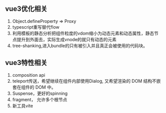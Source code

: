 ## vue3优化相关
1. Object.defineProperty => Proxy
2. typescript重写替代flow
3. 利用模板的静态分析把组件粒度的vdom缩小为动态元素和动态属性，静态节点提升到外面去，实际生成vnode的就只有动态的元素
4. tree-shanking,进入bundle的只有被引入并且真正会被使用的代码块。

## vue3特性相关
1. composition api
2. teleport传送，希望继续在组件内部使用Dialog, 又希望渲染的 DOM 结构不嵌套在组件的 DOM 中。
3. Suspense，更好的spinning
4. fragment， 允许多个根节点
5. 新工具vite